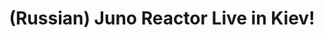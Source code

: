 ---
layout: default
category: mega
lang: en
title: (Russian) Juno Reactor Live in Kiev!
slug: juno-reactor
tags: fan friends fun music 
postid: 344
translated: no
---